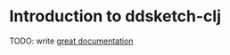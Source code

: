 # Introduction to ddsketch-clj

TODO: write [great documentation](http://jacobian.org/writing/what-to-write/)
